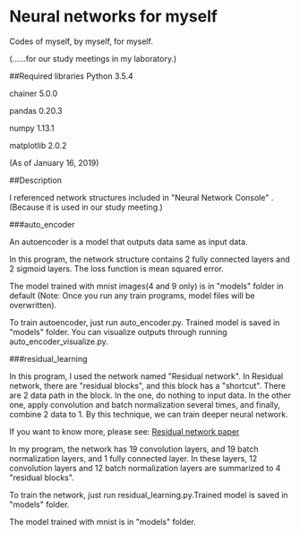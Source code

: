 # Neural networks for myself
Codes of myself, by myself, for myself.

(......for our study meetings in my laboratory.)

##Required libraries
Python 3.5.4

chainer 5.0.0

pandas 0.20.3

numpy 1.13.1

matplotlib 2.0.2

(As of January 16, 2019)

##Description

I referenced network structures included in "Neural Network Console" .
(Because it is used in our study meeting.)

###auto_encoder

An autoencoder is a model that outputs data same as input data.

In this program, the network structure contains 2 fully connected layers and 2 sigmoid layers.
The loss function is mean squared error.

The model trained with mnist images(4 and 9 only) is in "models" folder in default
(Note: Once you run any train programs, model files will be overwritten).

To train autoencoder, just run auto_encoder.py.
Trained model is saved in "models" folder.
You can visualize outputs through running auto_encoder_visualize.py.

###residual_learning

In this program, I used the network named "Residual network".
In Residual network, there are "residual blocks", and this block has a "shortcut".
There are 2 data path in the block. In the one, do nothing to input data.
In the other one, apply convolution and batch normalization several times, and finally, combine 2 data to 1.
By this technique, we can train deeper neural network.

If you want to know more, please see: [Residual network paper](https://arxiv.org/abs/1512.03385)

In my program, the network has 19 convolution layers, and 19 batch normalization layers, and 1 fully connected layer.
In these layers, 12 convolution layers and 12 batch normalization layers are summarized to 4 "residual blocks".

To train the network, just run residual_learning.py.Trained model is saved in "models" folder.

The model trained with mnist is in "models" folder.